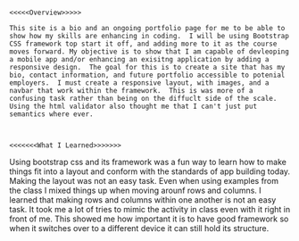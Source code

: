                                                                      <<<<<Overview>>>>>

    This site is a bio and an ongoing portfolio page for me to be able to show how my skills are enhancing in coding.  I will be using Bootstrap CSS framework top start it off, and adding more to it as the course moves forward. My objective is to show that I am capable of devleoping a mobile app and/or enhancing an exisitng application by adding a responsive design.  The goal for this is to create a site that has my bio, contact information, and future portfolio accessible to potenial employers.  I must create a responsive layout, with images, and a navbar that work within the framework.  This is was more of a confusing task rather than being on the diffuclt side of the scale.  Using the html validator also thought me that I can't just put semantics where ever.


                                                                 <<<<<<<What I Learned>>>>>>>

Using bootstrap css and its framework was a fun way to learn how to make things fit into a layout and conform with the standards of app building today.  Making the layout was not an easy task.  Even when using examples from the class I mixed things up when moving arounf rows and columns.  I learned that making rows and columns within one another is not an easy task.  It took me a lot of tries to mimic the activity in class even with it right in front of me.  This showed me how important it is to have good framework so when it switches over to a different device it can still hold its structure.  


